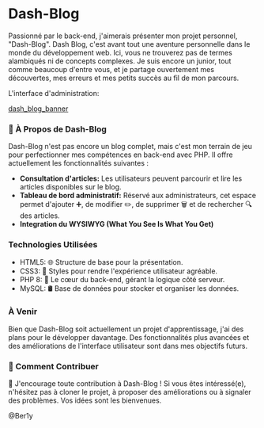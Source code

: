 # Dash-Blog
Passionné par le back-end, j'aimerais  présenter mon projet personnel, "Dash-Blog".
Dash Blog, c'est avant tout une aventure personnelle dans le monde du développement web. Ici, vous ne trouverez pas de termes alambiqués ni de concepts complexes. Je suis encore un junior, tout comme beaucoup d'entre vous, et je partage ouvertement mes découvertes, mes erreurs et mes petits succès au fil de mon parcours.

L'interface d'administration:

[dash_blog_banner](./banner.png)

### 🚀 À Propos de Dash-Blog
Dash-Blog n'est pas encore un blog complet, mais c'est mon terrain de jeu pour perfectionner mes compétences en back-end avec PHP. Il offre actuellement les fonctionnalités suivantes :

- **Consultation d'articles:** Les utilisateurs peuvent parcourir et lire les articles disponibles sur le blog.
- **Tableau de bord administratif:** Réservé aux administrateurs, cet espace permet d'ajouter ➕, de modifier ✏️, de supprimer 🗑️ et de rechercher 🔍 des articles.
- **Integration du WYSIWYG (What You See Is What You Get)**

### Technologies Utilisées
- HTML5: 🌐 Structure de base pour la présentation.
- CSS3: 🎨 Styles pour rendre l'expérience utilisateur agréable.
- PHP 8: 🐘 Le cœur du back-end, gérant la logique côté serveur.
- MySQL: 🛢️ Base de données pour stocker et organiser les données.


### À Venir
Bien que Dash-Blog soit actuellement un projet d'apprentissage, j'ai des plans pour le développer davantage. Des fonctionnalités plus avancées et des améliorations de l'interface utilisateur sont dans mes objectifs futurs.

### 👥 Comment Contribuer
🤝 J'encourage toute contribution à Dash-Blog ! Si vous êtes intéressé(e), n'hésitez pas à cloner le projet, à proposer des améliorations ou à signaler des problèmes. Vos idées sont les bienvenues.

 @Ber1y

